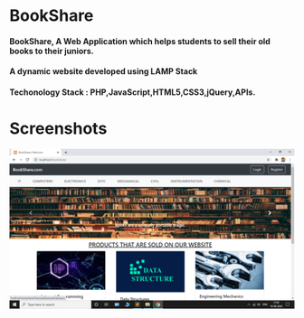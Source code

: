 # BookShare
#### BookShare, A Web Application which helps students to sell their old books to their juniors.
#### A dynamic website developed using LAMP Stack
#### Techonology Stack : PHP,JavaScript,HTML5,CSS3,jQuery,APIs.

 # Screenshots
![alt text](https://github.com/karthik261099/BookShare/blob/master/README/Screenshot10.png "1")

